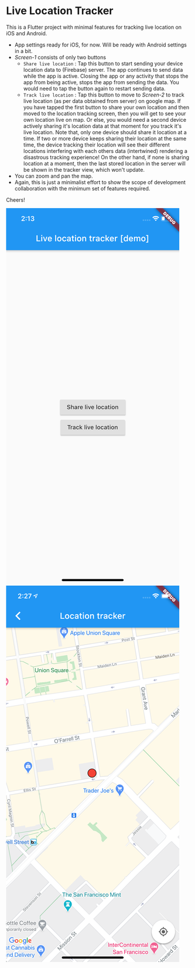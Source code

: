# Live Location Tracker

This is a Flutter project with minimal features for tracking live location on iOS and Android.

- App settings ready for iOS, for now. Will be ready with Android settings in a bit.
- *Screen-1* consists of only two buttons
  - `Share live location` : Tap this button to start sending your device location data to (Firebase) server. The app continues to send data while the app is active. Closing the app or any activity that stops the app from being active, stops the app from sending the data. You would need to tap the button again to restart sending data.
  - `Track live location` : Tap this button to move to *Screen-2* to track live location (as per data obtained from server) on google map. If you have tapped the first button to share your own location and then moved to the location tracking screen, then you will get to see your own location live on map. Or else, you would need a second device actively sharing it's location data at that moment for you track it's live location. Note that, only one device should share it location at a time. If two or more device keeps sharing their location at the same time, the device tracking their location will see their different locations interfering with each others data (intertwined) rendering a disastrous tracking experience! On the other hand, if none is sharing location at a moment, then the last stored location in the server will be shown in the tracker view, which won't update.
- You can zoom and pan the map.
- Again, this is just a minimalist effort to show the scope of development collaboration with the minimum set of features required.

Cheers!

![App - screen 1](./screen-1.png) ![App - screen 2](./screen-2.png)
